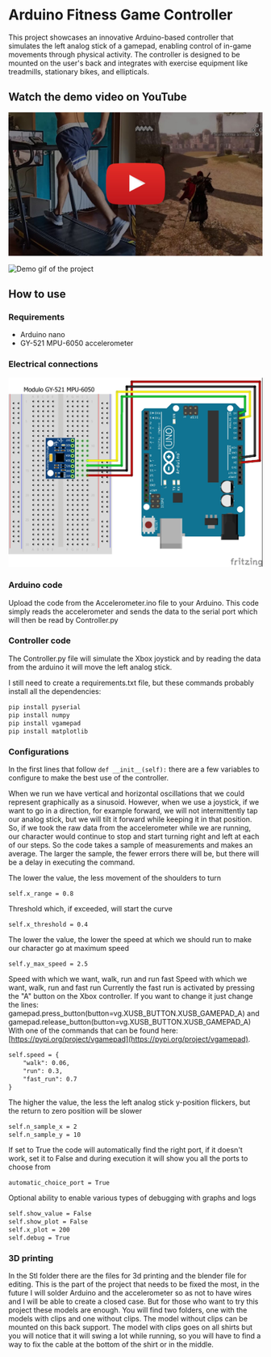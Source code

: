 # Arduino Fitness Game Controller
This project showcases an innovative Arduino-based controller that simulates the left analog stick of a gamepad, enabling control of in-game movements through physical activity. The controller is designed to be mounted on the user's back and integrates with exercise equipment like treadmills, stationary bikes, and ellipticals.

## Watch the demo video on YouTube
[![Demo video of the project](https://github.com/iacoposk8/Arduino-Fitness-Game-Controller/blob/main/images/yt_play.jpg?raw=true)](https://www.youtube.com/watch?v=4EYHZWyAiZI)

![Demo gif of the project](https://github.com/iacoposk8/Arduino-Fitness-Game-Controller/blob/main/images/controller.gif?raw=true)

## How to use

### Requirements

* Arduino nano
* GY-521 MPU-6050 accelerometer

### Electrical connections
<img src="https://github.com/iacoposk8/Arduino-Fitness-Game-Controller/blob/main/images/arduino.jpg?raw=true" alt="Electrical connections" width="584" height="auto">


### Arduino code
Upload the code from the Accelerometer.ino file to your Arduino.
This code simply reads the accelerometer and sends the data to the serial port which will then be read by Controller.py

### Controller code
The Controller.py file will simulate the Xbox joystick and by reading the data from the arduino it will move the left analog stick.

I still need to create a requirements.txt file, but these commands probably install all the dependencies:
```
pip install pyserial
pip install numpy
pip install vgamepad
pip install matplotlib
```
### Configurations

In the first lines that follow `def __init__(self):` there are a few variables to configure to make the best use of the controller.

When we run we have vertical and horizontal oscillations that we could represent graphically as a sinusoid.
However, when we use a joystick, if we want to go in a direction, for example forward, we will not intermittently tap our analog stick, but we will tilt it forward while keeping it in that position.
So, if we took the raw data from the accelerometer while we are running, our character would continue to stop and start turning right and left at each of our steps.
So the code takes a sample of measurements and makes an average.
The larger the sample, the fewer errors there will be, but there will be a delay in executing the command.

The lower the value, the less movement of the shoulders to turn
```
self.x_range = 0.8
```

Threshold which, if exceeded, will start the curve
```
self.x_threshold = 0.4
```

The lower the value, the lower the speed at which we should run to make our character go at maximum speed
```
self.y_max_speed = 2.5
```

Speed with which we want, walk, run and run fast
Speed with which we want, walk, run and fast run
Currently the fast run is activated by pressing the "A" button on the Xbox controller. If you want to change it just change the lines:
gamepad.press_button(button=vg.XUSB_BUTTON.XUSB_GAMEPAD_A)
and
gamepad.release_button(button=vg.XUSB_BUTTON.XUSB_GAMEPAD_A)
With one of the commands that can be found here:
[https://pypi.org/project/vgamepad](https://pypi.org/project/vgamepad).

```
self.speed = {
	"walk": 0.06,
	"run": 0.3,
	"fast_run": 0.7
}
```

The higher the value, the less the left analog stick y-position flickers, but the return to zero position will be slower
```
self.n_sample_x = 2
self.n_sample_y = 10
```

If set to True the code will automatically find the right port, if it doesn't work, set it to False and during execution it will show you all the ports to choose from
```
automatic_choice_port = True
```

Optional ability to enable various types of debugging with graphs and logs
```
self.show_value = False
self.show_plot = False
self.x_plot = 200
self.debug = True
```
### 3D printing

In the Stl folder there are the files for 3d printing and the blender file for editing. This is the part of the project that needs to be fixed the most, in the future I will solder Arduino and the accelerometer so as not to have wires and I will be able to create a closed case. But for those who want to try this project these models are enough.
You will find two folders, one with the models with clips and one without clips.
The model without clips can be mounted on this back support.
The model with clips goes on all shirts but you will notice that it will swing a lot while running, so you will have to find a way to fix the cable at the bottom of the shirt or in the middle.

